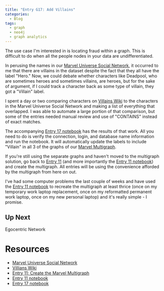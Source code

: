 ```yaml
---
title: "Entry G17: Add Villains"
categories:
  - Blog
tags:
  - graph
  - neo4j
  - graph analytics
---
```


The use case I'm interested in is locating fraud within a graph. This is difficult to do when all the people nodes in your data are undifferentiated.

In perusing the names in our [Marvel Universe Social Network](https://www.kaggle.com/csanhueza/the-marvel-universe-social-network), it occurred to me that there are villains in the dataset despite the fact that they all have the label "Hero." Now, we could debate whether characters like Deadpool, who are sometimes heroes and sometimes villains, are heroes, but for the sake of argument, if I could track a character back as some type of villain, they got a "Villain" label.

I spent a day or two comparing characters on [Villains Wiki](https://villains.fandom.com/wiki/Category:Marvel_Villains) to the characters in the Marvel Universe Social Network and making a list of everything that overlapped. I was able to automate a large portion of that comparison, but some of the entries needed manual review and use of "CONTAINS" instead of exact matches.

The accompanying [Entry 17 notebook](https://github.com/julielinx/datascience_diaries/blob/master/graph/17_nb_add_villains.ipynb) has the results of that work. All you need to do is verify the connection, login, and database name information and run the notebook. It will automatically update the labels to include "Villain" in all 3 of the graphs of our [Marvel Multigraph](https://julielinx.github.io/blog/g11_create_multigraphdb_desktop/).

If you're still using the separate graphs and haven't moved to the multigraph solution, go back to [Entry 11](https://julielinx.github.io/blog/g11_create_multigraphdb_desktop/) (and more importantly the [Entry 11 notebook](https://github.com/julielinx/datascience_diaries/blob/master/graph/11_nb_create_multigraphdb.ipynb)) and create the multigraph. All entries will be using the convenience afforded by the multigraph from here on out.

I've had some computer problems the last couple of weeks and have used the [Entry 11 notebook](https://github.com/julielinx/datascience_diaries/blob/master/graph/11_nb_create_multigraphdb.ipynb) to recreate the multigraph at least thrice (once on my temporary work laptop replacement, once on my reformatted permanent work laptop, once on my new personal laptop) and it's really simple - I promise.

## Up Next

Egocentric Network

# Resources

- [Marvel Universe Social Network](https://www.kaggle.com/csanhueza/the-marvel-universe-social-network)
- [Villians Wiki](https://villains.fandom.com/wiki/Category:Marvel_Villains)
- [Entry 11: Create the Marvel Multigraph](https://julielinx.github.io/blog/g11_create_multigraphdb_desktop/)
- [Entry 11 notebook](https://github.com/julielinx/datascience_diaries/blob/master/graph/11_nb_create_multigraphdb.ipynb)
- [Entry 17 notebook](https://github.com/julielinx/datascience_diaries/blob/master/graph/17_nb_add_villains.ipynb)
